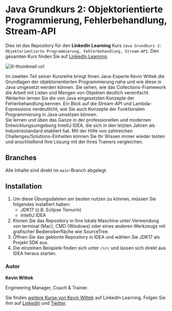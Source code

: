 # Java Grundkurs 2: Objektorientierte Programmierung, Fehlerbehandlung, Stream-API

Dies ist das Repository für den **LinkedIn Learning** Kurs `Java Grundkurs 2: Objektorientierte Programmierung, Fehlerbehandlung, Stream-API`. Den gesamten Kurs finden Sie auf [LinkedIn Learning][lil-course-url].

![lil-thumbnail-url] 

Im zweiten Teil seiner Kursreihe bringt Ihnen Java-Experte Kevin Wittek die Grundlagen der objektorientierten Programmierung nahe und wie diese in Java umgesetzt werden können. Sie sehen, wie das Collections-Framework die Arbeit mit Listen und Mengen von Objekten deutlich vereinfacht. Weiterhin lernen Sie die von Java eingesetzten Konzepte der Fehlerbehandlung kennen. Ein Blick auf die Stream-API und Lambda-Expressions verdeutlicht, wie Sie auch Konzepte  der Funktionalen Programmierung in Java umsetzen können.<br>
Sie lernen und üben das Ganze in der professionellen und modernen Entwicklungsumgebung IntelliJ IDEA, die sich in den letzten Jahren als Industriestandard etabliert hat. Mit der Hilfe von zahlreichen Challenges/Solutions-Einheiten können Sie Ihr Wissen immer wieder testen und anschließend Ihre Lösung mit der Ihres Trainers vergleichen.

## Branches

Alle Inhalte sind direkt im `main`-Branch abgelegt.

## Installation

1. Um diese Übungsdateien am besten nutzen zu können, müssen Sie folgendes installiert haben:
   - JDK17 (z.B. Eclipse Temurin)
   - IntelliJ IDEA
2. Klonen Sie das Repository in Ihre lokale Maschine unter Verwendung von terminal (Mac), CMD (Windows) oder eines anderen Werkzeugs mit grafischer Bedienoberfläche wie SourceTree.
3. Öffnen Sie das geklonte Repository in IDEA und wählen Sie JDK17 als Projekt SDK aus.
4. Die einzelnen Beispiele finden sich unter `/src` und lassen sich direkt aus IDEA heraus starten.

### Autor

**Kevin Wittek**

Engineering Manager, Coach & Trainer.

Sie finden [weitere Kurse von Kevin Wittek](https://www.linkedin.com/learning/instructors/kevin-wittek) auf LinkedIn Learning. Folgen Sie ihm auf [LinkedIn](https://www.linkedin.com/in/kevin-wittek?trk=lil_instructor) und [Twitter](https://twitter.com/kiview).

[0]: # (Replace these placeholder URLs with actual course URLs)
[lil-course-url]: https://www.linkedin.com/learning/java-grundkurs-2-objektorientierte-programmierung-fehlerbehandlung-stream-api
[lil-thumbnail-url]: https://media.licdn.com/dms/image/C4E0DAQFNvmzVb_5TnQ/learning-public-crop_675_1200/0/1677229321851?e=2147483647&v=beta&t=XrpinCO349m-Vl9tDNNXBd21zMVqv9kERfCtuwZipDI
